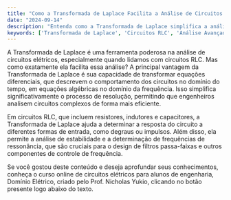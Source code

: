 ```yaml
---
title: "Como a Transformada de Laplace Facilita a Análise de Circuitos RLC?"
date: "2024-09-14"
description: "Entenda como a Transformada de Laplace simplifica a análise de circuitos RLC, permitindo uma abordagem mais eficiente e abrangente."
keywords: ['Transformada de Laplace', 'Circuitos RLC', 'Análise Avançada', 'Domínio Elétrico']
---
```


A Transformada de Laplace é uma ferramenta poderosa na análise de circuitos elétricos, especialmente quando lidamos com circuitos RLC. Mas como exatamente ela facilita essa análise? A principal vantagem da Transformada de Laplace é sua capacidade de transformar equações diferenciais, que descrevem o comportamento dos circuitos no domínio do tempo, em equações algébricas no domínio da frequência. Isso simplifica significativamente o processo de resolução, permitindo que engenheiros analisem circuitos complexos de forma mais eficiente.

Em circuitos RLC, que incluem resistores, indutores e capacitores, a Transformada de Laplace ajuda a determinar a resposta do circuito a diferentes formas de entrada, como degraus ou impulsos. Além disso, ela permite a análise de estabilidade e a determinação de frequências de ressonância, que são cruciais para o design de filtros passa-faixas e outros componentes de controle de frequência.

Se você gostou deste conteúdo e deseja aprofundar seus conhecimentos, conheça o curso online de circuitos elétricos para alunos de engenharia, Domínio Elétrico, criado pelo Prof. Nicholas Yukio, clicando no botão presente logo abaixo do texto.